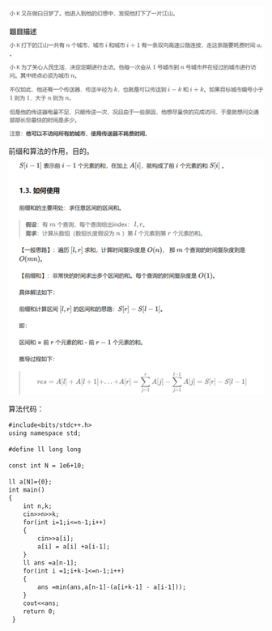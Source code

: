 
![](attachments/光骓者的荣耀%20（前缀和）_image_0.png)


前缀和算法的作用，目的。
![](attachments/光骓者的荣耀%20（前缀和）_image_1.png)

算法代码：
```
#include<bits/stdc++.h>
using namespace std;

#define ll long long

const int N = 1e6+10;

ll a[N]={0};
int main()
{
	int n,k;
	cin>>n>>k;
	for(int i=1;i<=n-1;i++)
	{
		cin>>a[i];
		a[i] = a[i] +a[i-1];
	}
	ll ans =a[n-1];
	for(int i =1;i+k-1<=n-1;i++)
	{
		ans =min(ans,a[n-1]-(a[i+k-1] - a[i-1]));
	}
	cout<<ans;
	return 0;
 } 
```

